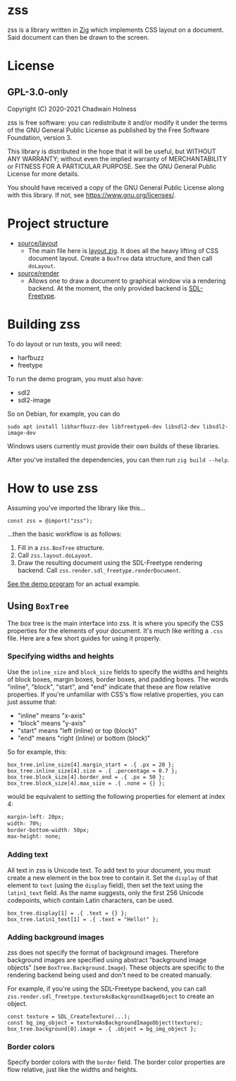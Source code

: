 # zss
zss is a library written in [Zig](https://ziglang.org/) which implements CSS layout on a document. Said document can then be drawn to the screen.

# License
## GPL-3.0-only
Copyright (C) 2020-2021 Chadwain Holness

zss is free software: you can redistribute it and/or modify it under the terms of the GNU General Public License as published by the Free Software Foundation, version 3.

This library is distributed in the hope that it will be useful, but WITHOUT ANY WARRANTY; without even the implied warranty of MERCHANTABILITY or FITNESS FOR A PARTICULAR PURPOSE.  See the GNU General Public License for more details.

You should have received a copy of the GNU General Public License along with this library.  If not, see <https://www.gnu.org/licenses/>.

# Project structure
- [source/layout](source/layout)
  - The main file here is [layout.zig](source/layout/layout.zig). It does all the heavy lifting of CSS document layout. Create a `BoxTree` data structure, and then call `doLayout`.
- [source/render](source/render)
  - Allows one to draw a document to graphical window via a rendering backend. At the moment, the only provided backend is [SDL-Freetype](source/render/sdl_freetype.zig).

# Building zss
To do layout or run tests, you will need:
- harfbuzz
- freetype

To run the demo program, you must also have:
- sdl2
- sdl2-image

So on Debian, for example, you can do
```
sudo apt install libharfbuzz-dev libfreetype6-dev libsdl2-dev libsdl2-image-dev
```

Windows users currently must provide their own builds of these libraries.

After you've installed the dependencies, you can then run `zig build --help`.

# How to use zss
Assuming you've imported the library like this...
```zig
const zss = @import("zss");
```
...then the basic workflow is as follows:
1. Fill in a `zss.BoxTree` structure.
2. Call `zss.layout.doLayout`.
3. Draw the resulting document using the SDL-Freetype rendering backend. Call `zss.render.sdl_freetype.renderDocument`.

[See the demo program](demo/demo.zig) for an actual example.

## Using `BoxTree`
The box tree is the main interface into zss. It is where you specify the CSS properties for the elements of your document. It's much like writing a `.css` file. Here are a few short guides for using it properly.

### Specifying widths and heights
Use the `inline_size` and `block_size` fields to specify the widths and heights of block boxes, margin boxes, border boxes, and padding boxes.
The words "inline", "block", "start", and "end" indicate that these are flow relative properties.
If you're unfamiliar with CSS's flow relative properties, you can just assume that:
- "inline" means "x-axis"
- "block" means "y-axis"
- "start" means "left (inline) or top (block)"
- "end" means "right (inline) or bottom (block)"

So for example, this:
```zig
box_tree.inline_size[4].margin_start = .{ .px = 20 };
box_tree.inline_size[4].size = .{ .percentage = 0.7 };
box_tree.block_size[4].border_end = .{ .px = 50 };
box_tree.block_size[4].max_size = .{ .none = {} };
```
would be equivalent to setting the following properties for element at index 4:
```css
margin-left: 20px;
width: 70%;
border-bottom-width: 50px;
max-height: none;
```

### Adding text
All text in zss is Unicode text. To add text to your document, you must create a new element in the box tree to contain it.
Set the `display` of that element to `text` (using the `display` field), then set the text using the `latin1_text` field.
As the name suggests, only the first 256 Unicode codepoints, which contain Latin characters, can be used.
```zig
box_tree.display[1] = .{ .text = {} };
box_tree.latin1_text[1] = .{ .text = "Hello!" };
```

### Adding background images
zss does not specify the format of background images. Therefore background images are specified using abstract "background image objects" (see `BoxTree.Background.Image`).
These objects are specific to the rendering backend being used and don't need to be created manually.

For example, if you're using the SDL-Freetype backend, you can call `zss.render.sdl_freetype.textureAsBackgroundImageObject` to create an object.
```zig
const texture = SDL_CreateTexture(...);
const bg_img_object = textureAsBackgroundImageObject(texture);
box_tree.background[0].image = .{ .object = bg_img_object };
```

### Border colors
Specify border colors with the `border` field. The border color properties are flow relative, just like the widths and heights.
